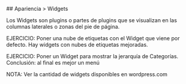 \#\# Apariencia &gt; Widgets



Los Widgets son plugins o partes de plugins que se visualizan en las columnas laterales o zonas del pie de página.



EJERCICIO: Poner una nube de etiquetas con el Widget que viene por defecto. Hay widgets con nubes de etiquetas mejoradas.



EJERCICIO: Poner un Widget para mostrar la jerarquía de Categorías. Conclusión: al final es mejor un menú



NOTA: Ver la cantidad de widgets disponibles en wordpress.com

